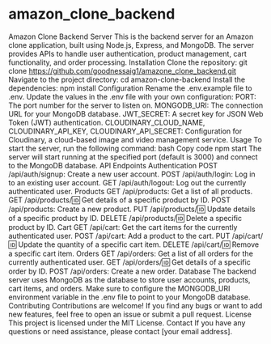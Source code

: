 # amazon_clone_backend

Amazon Clone Backend Server This is the backend server for an Amazon clone application, built using Node.js, Express, and MongoDB. The server provides APIs to handle user authentication, product management, cart functionality, and order processing. Installation Clone the repository: git clone https://github.com/goodnessaig1/amazone_clone_backend.git Navigate to the project directory: cd amazon-clone-backend Install the dependencies: npm install Configuration Rename the .env.example file to .env. Update the values in the .env file with your own configuration: PORT: The port number for the server to listen on. MONGODB_URI: The connection URL for your MongoDB database. JWT_SECRET: A secret key for JSON Web Token (JWT) authentication. CLOUDINARY_CLOUD_NAME, CLOUDINARY_API_KEY, CLOUDINARY_API_SECRET: Configuration for Cloudinary, a cloud-based image and video management service. Usage To start the server, run the following command: bash Copy code npm start The server will start running at the specified port (default is 3000) and connect to the MongoDB database. API Endpoints Authentication POST /api/auth/signup: Create a new user account. POST /api/auth/login: Log in to an existing user account. GET /api/auth/logout: Log out the currently authenticated user. Products GET /api/products: Get a list of all products. GET /api/products/:id: Get details of a specific product by ID. POST /api/products: Create a new product. PUT /api/products/:id: Update details of a specific product by ID. DELETE /api/products/:id: Delete a specific product by ID. Cart GET /api/cart: Get the cart items for the currently authenticated user. POST /api/cart: Add a product to the cart. PUT /api/cart/:id: Update the quantity of a specific cart item. DELETE /api/cart/:id: Remove a specific cart item. Orders GET /api/orders: Get a list of all orders for the currently authenticated user. GET /api/orders/:id: Get details of a specific order by ID. POST /api/orders: Create a new order. Database The backend server uses MongoDB as the database to store user accounts, products, cart items, and orders. Make sure to configure the MONGODB_URI environment variable in the .env file to point to your MongoDB database. Contributing Contributions are welcome! If you find any bugs or want to add new features, feel free to open an issue or submit a pull request. License This project is licensed under the MIT License. Contact If you have any questions or need assistance, please contact [your email address].

